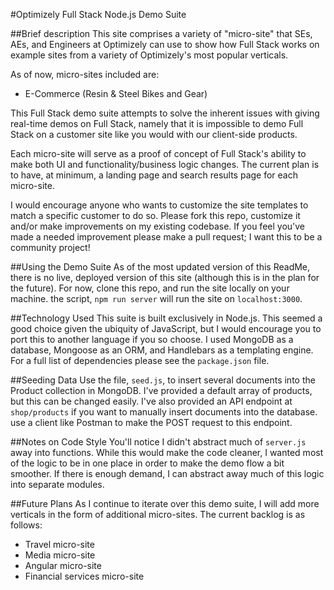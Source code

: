 #Optimizely Full Stack Node.js Demo Suite

##Brief description
This site comprises a variety of "micro-site" that SEs, AEs, and Engineers at Optimizely can use to show how Full Stack works on example sites from a variety of Optimizely's most popular verticals.

As of now, micro-sites included are:
* E-Commerce (Resin & Steel Bikes and Gear)

This Full Stack demo suite attempts to solve the inherent issues with giving real-time demos on Full Stack, namely that it is impossible to demo Full Stack on a customer site like you would with our client-side products.

Each micro-site will serve as a proof of concept of Full Stack's ability to make both UI and functionality/business logic changes.  The current plan is to have, at minimum, a landing page and search results page for each micro-site.

I would encourage anyone who wants to customize the site templates to match a specific customer to do so.  Please fork this repo, customize it and/or make improvements on my existing codebase. If you feel you've made a needed improvement please make a pull request; I want this to be a community project!


##Using the Demo Suite
As of the most updated version of this ReadMe, there is no live, deployed version of this site (although this is in the plan for the future). For now, clone this repo, and run the site locally on your machine. the script, ```npm run server``` will run the site on ```localhost:3000```.

##Technology Used
This suite is built exclusively in Node.js.  This seemed a good choice given the ubiquity of JavaScript, but I would encourage you to port this to another language if you so choose.  I used MongoDB as a database, Mongoose as an ORM, and Handlebars as a templating engine.  For a full list of dependencies please see the ```package.json``` file.

##Seeding Data
Use the file, ```seed.js```, to insert several documents into the Product collection in MongoDB. I've provided a default array of products, but this can be changed easily.  I've also provided an API endpoint at ```shop/products``` if you want to manually insert documents into the database. use a client like Postman to make the POST request to this endpoint.

##Notes on Code Style
You'll notice I didn't abstract much of ```server.js``` away into functions.  While this would make the code cleaner, I wanted most of the logic to be in one place in order to make the demo flow a bit smoother. If there is enough demand, I can abstract away much of this logic into separate modules.

##Future Plans
As I continue to iterate over this demo suite, I will add more verticals in the form of additional micro-sites.  The current backlog is as follows:
* Travel micro-site
* Media micro-site
* Angular micro-site
* Financial services micro-site
